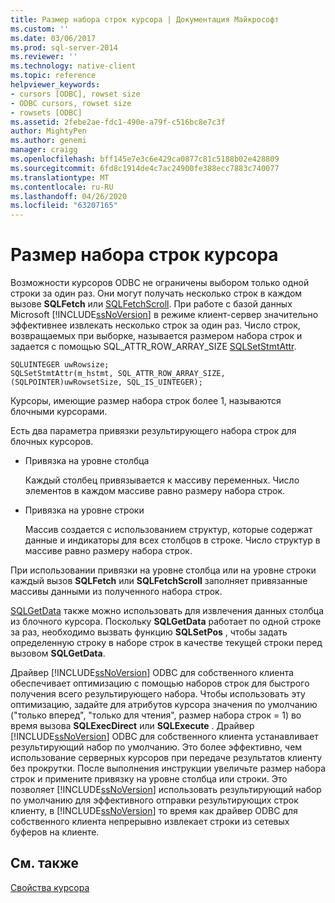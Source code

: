 ```yaml
---
title: Размер набора строк курсора | Документация Майкрософт
ms.custom: ''
ms.date: 03/06/2017
ms.prod: sql-server-2014
ms.reviewer: ''
ms.technology: native-client
ms.topic: reference
helpviewer_keywords:
- cursors [ODBC], rowset size
- ODBC cursors, rowset size
- rowsets [ODBC]
ms.assetid: 2febe2ae-fdc1-490e-a79f-c516bc8e7c3f
author: MightyPen
ms.author: genemi
manager: craigg
ms.openlocfilehash: bff145e7e3c6e429ca0877c81c5188b02e428809
ms.sourcegitcommit: 6fd8c1914de4c7ac24900fe388ecc7883c740077
ms.translationtype: MT
ms.contentlocale: ru-RU
ms.lasthandoff: 04/26/2020
ms.locfileid: "63207165"
---
```

# <a name="cursor-rowset-size"></a>Размер набора строк курсора
  Возможности курсоров ODBC не ограничены выбором только одной строки за один раз. Они могут получать несколько строк в каждом вызове **SQLFetch** или [SQLFetchScroll](../../native-client-odbc-api/sqlfetchscroll.md). При работе с базой данных Microsoft [!INCLUDE[ssNoVersion](../../../includes/ssnoversion-md.md)] в режиме клиент-сервер значительно эффективнее извлекать несколько строк за один раз. Число строк, возвращаемых при выборке, называется размером набора строк и задается с помощью SQL_ATTR_ROW_ARRAY_SIZE [SQLSetStmtAttr](../../native-client-odbc-api/sqlsetstmtattr.md).  
  
```  
SQLUINTEGER uwRowsize;  
SQLSetStmtAttr(m_hstmt, SQL_ATTR_ROW_ARRAY_SIZE, (SQLPOINTER)uwRowsetSize, SQL_IS_UINTEGER);  
```  
  
 Курсоры, имеющие размер набора строк более 1, называются блочными курсорами.  
  
 Есть два параметра привязки результирующего набора строк для блочных курсоров.  
  
-   Привязка на уровне столбца  
  
     Каждый столбец привязывается к массиву переменных. Число элементов в каждом массиве равно размеру набора строк.  
  
-   Привязка на уровне строки  
  
     Массив создается с использованием структур, которые содержат данные и индикаторы для всех столбцов в строке. Число структур в массиве равно размеру набора строк.  
  
 При использовании привязки на уровне столбца или на уровне строки каждый вызов **SQLFetch** или **SQLFetchScroll** заполняет привязанные массивы данными из полученного набора строк.  
  
 [SQLGetData](../../native-client-odbc-api/sqlgetdata.md) также можно использовать для извлечения данных столбца из блочного курсора. Поскольку **SQLGetData** работает по одной строке за раз, необходимо вызвать функцию **SQLSetPos** , чтобы задать определенную строку в наборе строк в качестве текущей строки перед вызовом **SQLGetData**.  
  
 Драйвер [!INCLUDE[ssNoVersion](../../../includes/ssnoversion-md.md)] ODBC для собственного клиента обеспечивает оптимизацию с помощью наборов строк для быстрого получения всего результирующего набора. Чтобы использовать эту оптимизацию, задайте для атрибутов курсора значения по умолчанию ("только вперед", "только для чтения", размер набора строк = 1) во время вызова **SQLExecDirect** или **SQLExecute** . Драйвер [!INCLUDE[ssNoVersion](../../../includes/ssnoversion-md.md)] ODBC для собственного клиента устанавливает результирующий набор по умолчанию. Это более эффективно, чем использование серверных курсоров при передаче результатов клиенту без прокрутки. После выполнения инструкции увеличьте размер набора строк и примените привязку на уровне столбца или строки. Это позволяет [!INCLUDE[ssNoVersion](../../../includes/ssnoversion-md.md)] использовать результирующий набор по умолчанию для эффективного отправки результирующих строк клиенту, в [!INCLUDE[ssNoVersion](../../../includes/ssnoversion-md.md)] то время как драйвер ODBC для собственного клиента непрерывно извлекает строки из сетевых буферов на клиенте.  
  
## <a name="see-also"></a>См. также  
 [Свойства курсора](cursor-properties.md)  
  
  
